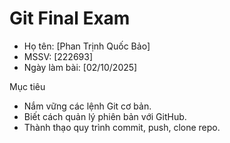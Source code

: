 # Git Final Exam

- Họ tên: [Phan Trịnh Quốc Bảo]
- MSSV: [222693]
- Ngày làm bài: [02/10/2025]

 Mục tiêu
- Nắm vững các lệnh Git cơ bản.
- Biết cách quản lý phiên bản với GitHub.
- Thành thạo quy trình commit, push, clone repo.

